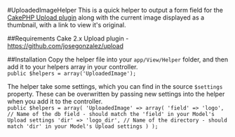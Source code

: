 #UploadedImageHelper
This is a quick helper to output a form field for the [CakePHP Upload plugin](https://github.com/josegonzalez/upload) along with the current image displayed as a thumbnail, with a link to view it's original.

##Requirements
Cake 2.x
Upload plugin - https://github.com/josegonzalez/upload

##Installation
Copy the helper file into your `app/View/Helper` folder, and then add it to your helpers array in your controller.  
`public $helpers = array('UploadedImage');`  

The helper take some settings, which you can find in the source `$settings` property. These can be overwritten by passing new settings into the helper when you add it to the controller.  
`public $helpers = array(
    'UploadedImage' => array(
        'field' => 'logo', // Name of the db field - should match the 'field' in your Model's Upload settings
        'dir' => 'logo_dir', // Name of the directory - should match 'dir' in your Model's Upload settings
    )
);`
